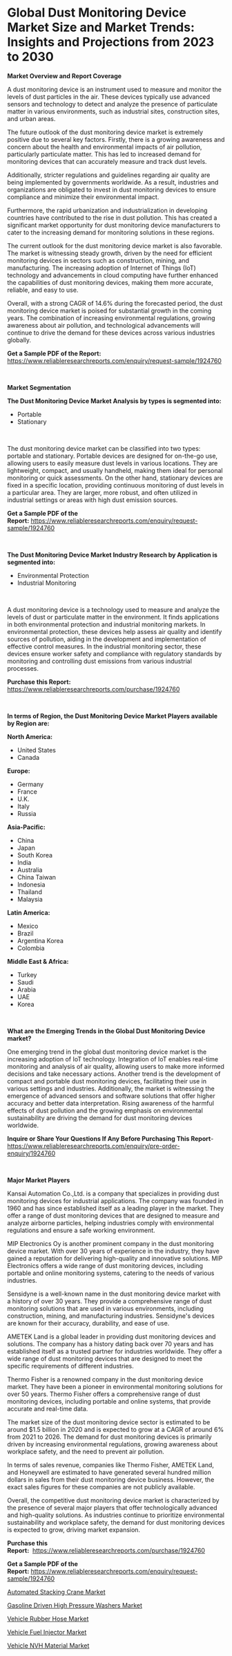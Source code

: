 <p><h1>Global Dust Monitoring Device Market Size and Market Trends: Insights and Projections from 2023 to 2030</h1></p><p><strong>Market Overview and Report Coverage</strong></p>
<p><p>A dust monitoring device is an instrument used to measure and monitor the levels of dust particles in the air. These devices typically use advanced sensors and technology to detect and analyze the presence of particulate matter in various environments, such as industrial sites, construction sites, and urban areas.</p><p>The future outlook of the dust monitoring device market is extremely positive due to several key factors. Firstly, there is a growing awareness and concern about the health and environmental impacts of air pollution, particularly particulate matter. This has led to increased demand for monitoring devices that can accurately measure and track dust levels.</p><p>Additionally, stricter regulations and guidelines regarding air quality are being implemented by governments worldwide. As a result, industries and organizations are obligated to invest in dust monitoring devices to ensure compliance and minimize their environmental impact.</p><p>Furthermore, the rapid urbanization and industrialization in developing countries have contributed to the rise in dust pollution. This has created a significant market opportunity for dust monitoring device manufacturers to cater to the increasing demand for monitoring solutions in these regions.</p><p>The current outlook for the dust monitoring device market is also favorable. The market is witnessing steady growth, driven by the need for efficient monitoring devices in sectors such as construction, mining, and manufacturing. The increasing adoption of Internet of Things (IoT) technology and advancements in cloud computing have further enhanced the capabilities of dust monitoring devices, making them more accurate, reliable, and easy to use.</p><p>Overall, with a strong CAGR of 14.6% during the forecasted period, the dust monitoring device market is poised for substantial growth in the coming years. The combination of increasing environmental regulations, growing awareness about air pollution, and technological advancements will continue to drive the demand for these devices across various industries globally.</p></p>
<p><strong>Get a Sample PDF of the Report:</strong> <a href="https://www.reliableresearchreports.com/enquiry/request-sample/1924760">https://www.reliableresearchreports.com/enquiry/request-sample/1924760</a></p>
<p>&nbsp;</p>
<p><strong>Market Segmentation</strong></p>
<p><strong>The Dust Monitoring Device Market Analysis by types is segmented into:</strong></p>
<p><ul><li>Portable</li><li>Stationary</li></ul></p>
<p>&nbsp;</p>
<p><p>The dust monitoring device market can be classified into two types: portable and stationary. Portable devices are designed for on-the-go use, allowing users to easily measure dust levels in various locations. They are lightweight, compact, and usually handheld, making them ideal for personal monitoring or quick assessments. On the other hand, stationary devices are fixed in a specific location, providing continuous monitoring of dust levels in a particular area. They are larger, more robust, and often utilized in industrial settings or areas with high dust emission sources.</p></p>
<p><strong>Get a Sample PDF of the Report:</strong>&nbsp;<a href="https://www.reliableresearchreports.com/enquiry/request-sample/1924760">https://www.reliableresearchreports.com/enquiry/request-sample/1924760</a></p>
<p>&nbsp;</p>
<p><strong>The Dust Monitoring Device Market Industry Research by Application is segmented into:</strong></p>
<p><ul><li>Environmental Protection</li><li>Industrial Monitoring</li></ul></p>
<p>&nbsp;</p>
<p><p>A dust monitoring device is a technology used to measure and analyze the levels of dust or particulate matter in the environment. It finds applications in both environmental protection and industrial monitoring markets. In environmental protection, these devices help assess air quality and identify sources of pollution, aiding in the development and implementation of effective control measures. In the industrial monitoring sector, these devices ensure worker safety and compliance with regulatory standards by monitoring and controlling dust emissions from various industrial processes.</p></p>
<p><strong>Purchase this Report:</strong>&nbsp; <a href="https://www.reliableresearchreports.com/purchase/1924760">https://www.reliableresearchreports.com/purchase/1924760</a></p>
<p>&nbsp;</p>
<p><strong>In terms of Region, the Dust Monitoring Device Market Players available by Region are:</strong></p>
<p>
    <p> <strong> North America: </strong>
        <ul>
            <li>United States</li>
            <li>Canada</li>
        </ul>
        </p> 
    <p> <strong> Europe: </strong>
        <ul>
            <li>Germany</li>
            <li>France</li>
            <li>U.K.</li>
            <li>Italy</li>
            <li>Russia</li>
        </ul>
        </p> 
    <p> <strong> Asia-Pacific: </strong>
        <ul>
            <li>China</li>
            <li>Japan</li>
            <li>South Korea</li>
            <li>India</li>
            <li>Australia</li>
            <li>China Taiwan</li>
            <li>Indonesia</li>
            <li>Thailand</li>
            <li>Malaysia</li>
        </ul>
        </p> 
    <p> <strong> Latin America: </strong>
        <ul>
            <li>Mexico</li>
            <li>Brazil</li>
            <li>Argentina Korea</li>
            <li>Colombia</li>
        </ul>
        </p> 
    <p> <strong> Middle East & Africa: </strong>
        <ul>
            <li>Turkey</li>
            <li>Saudi</li>
            <li>Arabia</li>
            <li>UAE</li>
            <li>Korea</li>
        </ul>
    </p>
    </p>
<p>&nbsp;</p>
<p><strong>What are the Emerging Trends in the Global Dust Monitoring Device market?</strong></p>
<p><p>One emerging trend in the global dust monitoring device market is the increasing adoption of IoT technology. Integration of IoT enables real-time monitoring and analysis of air quality, allowing users to make more informed decisions and take necessary actions. Another trend is the development of compact and portable dust monitoring devices, facilitating their use in various settings and industries. Additionally, the market is witnessing the emergence of advanced sensors and software solutions that offer higher accuracy and better data interpretation. Rising awareness of the harmful effects of dust pollution and the growing emphasis on environmental sustainability are driving the demand for dust monitoring devices worldwide.</p></p>
<p><strong>Inquire or Share Your Questions If Any Before Purchasing This Report</strong>- <a href="https://www.reliableresearchreports.com/enquiry/pre-order-enquiry/1924760">https://www.reliableresearchreports.com/enquiry/pre-order-enquiry/1924760</a></p>
<p>&nbsp;</p>
<p><strong>Major Market Players</strong></p>
<p><p>Kansai Automation Co.,Ltd. is a company that specializes in providing dust monitoring devices for industrial applications. The company was founded in 1960 and has since established itself as a leading player in the market. They offer a range of dust monitoring devices that are designed to measure and analyze airborne particles, helping industries comply with environmental regulations and ensure a safe working environment.</p><p>MIP Electronics Oy is another prominent company in the dust monitoring device market. With over 30 years of experience in the industry, they have gained a reputation for delivering high-quality and innovative solutions. MIP Electronics offers a wide range of dust monitoring devices, including portable and online monitoring systems, catering to the needs of various industries.</p><p>Sensidyne is a well-known name in the dust monitoring device market with a history of over 30 years. They provide a comprehensive range of dust monitoring solutions that are used in various environments, including construction, mining, and manufacturing industries. Sensidyne's devices are known for their accuracy, durability, and ease of use.</p><p>AMETEK Land is a global leader in providing dust monitoring devices and solutions. The company has a history dating back over 70 years and has established itself as a trusted partner for industries worldwide. They offer a wide range of dust monitoring devices that are designed to meet the specific requirements of different industries.</p><p>Thermo Fisher is a renowned company in the dust monitoring device market. They have been a pioneer in environmental monitoring solutions for over 50 years. Thermo Fisher offers a comprehensive range of dust monitoring devices, including portable and online systems, that provide accurate and real-time data.</p><p>The market size of the dust monitoring device sector is estimated to be around $1.5 billion in 2020 and is expected to grow at a CAGR of around 6% from 2021 to 2026. The demand for dust monitoring devices is primarily driven by increasing environmental regulations, growing awareness about workplace safety, and the need to prevent air pollution.</p><p>In terms of sales revenue, companies like Thermo Fisher, AMETEK Land, and Honeywell are estimated to have generated several hundred million dollars in sales from their dust monitoring device business. However, the exact sales figures for these companies are not publicly available.</p><p>Overall, the competitive dust monitoring device market is characterized by the presence of several major players that offer technologically advanced and high-quality solutions. As industries continue to prioritize environmental sustainability and workplace safety, the demand for dust monitoring devices is expected to grow, driving market expansion.</p></p>
<p><strong>Purchase this Report:</strong>&nbsp;&nbsp;<a href="https://www.reliableresearchreports.com/purchase/1924760">https://www.reliableresearchreports.com/purchase/1924760</a></p>
<p></p>
<p><strong>Get a Sample PDF of the Report:</strong>&nbsp;<a href="https://www.reliableresearchreports.com/enquiry/request-sample/1924760">https://www.reliableresearchreports.com/enquiry/request-sample/1924760</a></p>
<p><p><a href="https://github.com/NorbertYates/Market-Research-Report-List-2/blob/main/automated-stacking-crane-market.md">Automated Stacking Crane Market</a></p><p><a href="https://medium.com/@nilltanay7548659/gasoline-driven-high-pressure-washers-market-trends-and-market-analysis-forecasted-for-period-614548e66ad0">Gasoline Driven High Pressure Washers Market</a></p><p><a href="https://medium.com/@rombilly2345/vehicle-rubber-hose-market-insights-into-market-cagr-market-trends-and-growth-strategies-685d94cc14b9">Vehicle Rubber Hose Market</a></p><p><a href="https://medium.com/@jacks0866979/vehicle-fuel-injector-nbsp-market-focuses-on-market-share-size-and-projected-forecast-till-2030-00bb7fdc60a1">Vehicle Fuel Injector Market</a></p><p><a href="https://medium.com/@peatebilly85475/vehicle-nvh-material-market-insights-into-market-cagr-market-trends-and-growth-strategies-f01054c6d68c">Vehicle NVH Material Market</a></p></p>